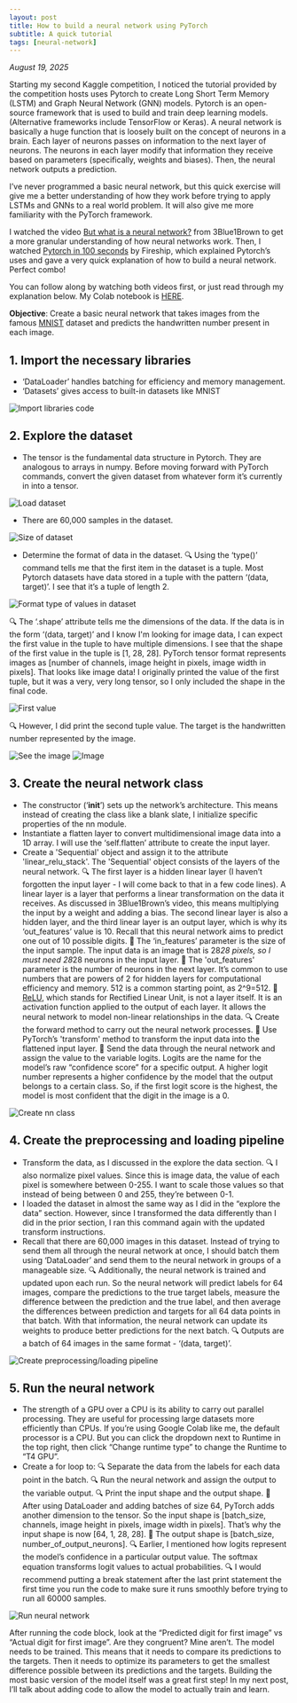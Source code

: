 ```yaml
---
layout: post
title: How to build a neural network using PyTorch
subtitle: A quick tutorial
tags: [neural-network]
---
```


*August 19, 2025*

Starting my second Kaggle competition, I noticed the tutorial provided by the competition hosts uses Pytorch to create 
Long Short Term Memory (LSTM) and Graph Neural Network (GNN) models. Pytorch is an open-source framework that is used to 
build and train deep learning models. (Alternative frameworks include TensorFlow or Keras). A neural network is basically a huge
function that is loosely built on the concept of neurons in a brain. Each layer of neurons passes on information to the next
layer of neurons. The neurons in each layer modify that information they receive based on parameters (specifically, weights and
biases). Then, the neural network outputs a prediction. 

I’ve never programmed a basic neural network, but this quick exercise will give me a better understanding 
of how they work before trying to apply LSTMs and GNNs to a real world problem. It will also give me more familiarity
with the PyTorch framework. 

I watched the video [But what is a neural network?](https://www.youtube.com/watch?v=aircAruvnKk&t=2s) from 3Blue1Brown 
to get a more granular understanding of how neural networks work. Then, I watched 
[Pytorch in 100 seconds](https://www.youtube.com/watch?v=ORMx45xqWkA) by Fireship, which explained Pytorch’s uses and gave
a very quick explanation of how to build a neural network. Perfect combo!

You can follow along by watching both videos first, or just read through my explanation below. My Colab notebook is 
[HERE](https://colab.research.google.com/drive/13p1FF4Ih33jfyCi0UOrVjyIIXxwuTbDN?usp=sharing).

**Objective**: Create a basic neural network that takes images from the famous [MNIST](https://en.wikipedia.org/wiki/MNIST_database)
dataset and predicts the handwritten number present in each image.

## 1. Import the necessary libraries

* ‘DataLoader’ handles batching for efficiency and memory management.
* ‘Datasets’ gives access to built-in datasets like MNIST

![Import libraries code](assets/nn-imports.jpg)

## 2. Explore the dataset

* The tensor is the fundamental data structure in Pytorch. They are analogous to arrays in numpy. Before moving forward 
with PyTorch commands, convert the given dataset from whatever form it’s currently in into a tensor.

![Load dataset](assets/nn-explore-dataset-01.jpg)

* There are 60,000 samples in the dataset. 

![Size of dataset](assets/nn-explore-dataset-02.jpg)

* Determine the format of data in the dataset. 
  🔍 Using the ‘type()’ command tells me that the first item in the dataset is a tuple. Most Pytorch datasets have data
  stored in a tuple with the pattern ‘(data, target)’. I see that it’s a tuple of length 2.

![Format type of values in dataset](assets/nn-explore-dataset-03.jpg)

  🔍 The ‘.shape’ attribute tells me the dimensions of the data. If the data is in the form ‘(data, target)’ and I know I'm
  looking for image data, I can expect the first value in the tuple to have multiple dimensions. I see that the shape of the
  first value in the tuple is [1, 28, 28]. PyTorch tensor format represents images as 
  [number of channels, image height in pixels, image width in pixels]. That looks like image data! I originally printed the
  value of the first tuple, but it was a very, very long tensor, so I only included the shape in the final code. 

![First value](assets/nn-explore-dataset-04.jpg)

  🔍 However, I did print the second tuple value. The target is the handwritten number represented by the image.

![See the image](assets/nn-explore-dataset-05.jpg)
![Image](assets/nn-explore-dataset-06.jpg)


## 3. Create the neural network class 

* The constructor (‘__init__’) sets up the network’s architecture. This means instead of creating the class like a blank
slate, I initialize specific properties of the nn module. 
* Instantiate a flatten layer to convert multidimensional image data into a 1D array. I will use the ‘self.flatten’ 
attribute to create the input layer.
* Create a 'Sequential' object and assign it to the attribute 'linear_relu_stack'. The 'Sequential' object consists of
the layers of the neural network.
  🔍 The first layer is a hidden linear layer (I haven’t forgotten the input layer - I will come back to that in a
  few code lines). A linear layer is a layer that performs a linear transformation on the data it receives. As discussed
  in 3Blue1Brown’s video, this means multiplying the input by a weight and adding a bias. The second linear layer is also
  a hidden layer, and the third linear layer is an output layer, which is why its ‘out_features’ value is 10. Recall that this
  neural network aims to predict one out of 10 possible digits.
    🔧 The ‘in_features’ parameter is the size of the input sample. The input data is an image that is 28*28 pixels, so
    I must need 28*28 neurons in the input layer.
    🔧 The 'out_features' parameter is the number of neurons in the next layer. It’s common to use numbers that are powers 
    of 2 for hidden layers for computational efficiency and memory. 512 is a common starting point, as 2^9=512.
    🔧 [ReLU](https://www.datacamp.com/blog/rectified-linear-unit-relu), which stands for Rectified Linear Unit, is 
    not a layer itself. It is an activation function applied to the output of each layer. It allows the neural network to
    model non-linear relationships in the data. 
  🔍 Create the forward method to carry out the neural network processes.
    🔧 Use PyTorch’s 'transform' method to transform the input data into the flattened input layer.
    🔧 Send the data through the neural network and assign the value to the variable logits. Logits are the name for the
    model’s raw “confidence score” for a specific output. A higher logit number represents a higher confidence by the model
    that the output belongs to a certain class. So, if the first logit score is the highest, the model is most confident that
    the digit in the image is a 0.

![Create nn class](assets/nn-create-nn-class.jpg)

## 4. Create the preprocessing and loading pipeline

* Transform the data, as I discussed in the explore the data section.
  🔍 I also normalize pixel values. Since this is image data, the value of each pixel is somewhere between 0-255. I
  want to scale those values so that instead of being between 0 and 255, they’re between 0-1.
* I loaded the dataset in almost the same way as I did in the “explore the data” section. However, since I transformed 
the data differently than I did in the prior section, I ran this command again with the updated transform instructions.
* Recall that there are 60,000 images in this dataset. Instead of trying to send them all through the neural network at once, 
I should batch them using ‘DataLoader’ and send them to the neural network in groups of a manageable size.
  🔍 Additionally, the neural network is trained and updated upon each run. So the neural network will predict labels for
  64 images, compare the predictions to the true target labels, measure the difference between the prediction and the true
  label, and then average the differences between prediction and targets for all 64 data points in that batch. With that 
  information, the neural network can update its weights to produce better predictions for the next batch.
  🔍 Outputs are a batch of 64 images in the same format - ‘(data, target)’.

![Create preprocessing/loading pipeline](assets/nn-pipeline.jpg)

## 5. Run the neural network

* The strength of a GPU over a CPU is its ability to carry out parallel processing. They are useful for processing large 
datasets more efficiently than CPUs. If you’re using Google Colab like me, the default processor is a CPU. But you can click
the dropdown next to Runtime in the top right, then click “Change runtime type” to change the Runtime to “T4 GPU”.
* Create a for loop to: 
  🔍 Separate the data from the labels for each data point in the batch.
  🔍 Run the neural network and assign the output to the variable output.
  🔍 Print the input shape and the output shape.
    🔧 After using DataLoader and adding batches of size 64, PyTorch adds another dimension to the tensor. So the input
    shape is [batch_size, channels, image height in pixels, image width in pixels]. That’s why the input shape is now 
    [64, 1, 28, 28].
    🔧 The output shape is [batch_size, number_of_output_neurons]. 
  🔍 Earlier, I mentioned how logits represent the model’s confidence in a particular output value. The softmax equation 
  transforms logit values to actual probabilities.
  🔍 I would recommend putting a break statement after the last print statement the first time you run the code to make 
  sure it runs smoothly before trying to run all 60000 samples. 

![Run neural network](assets/nn-run-nn.jpg)

After running the code block, look at the “Predicted digit for first image” vs “Actual digit for first image”. Are they 
congruent? Mine aren’t. The model needs to be trained. This means that it needs to compare its predictions to the targets.
Then it needs to optimize its parameters to get the smallest difference possible between its predictions and the targets.
Building the most basic version of the model itself was a great first step! In my next post, I’ll talk about adding code to
allow the model to actually train and learn.






